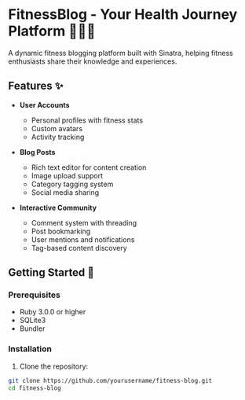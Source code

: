 # FitnessBlog - Your Health Journey Platform 🏃‍♂️💪

A dynamic fitness blogging platform built with Sinatra, helping fitness enthusiasts share their knowledge and experiences.

## Features ✨

- **User Accounts**
  - Personal profiles with fitness stats
  - Custom avatars
  - Activity tracking

- **Blog Posts**
  - Rich text editor for content creation
  - Image upload support
  - Category tagging system
  - Social media sharing

- **Interactive Community**
  - Comment system with threading
  - Post bookmarking
  - User mentions and notifications
  - Tag-based content discovery

## Getting Started 🚀

### Prerequisites

- Ruby 3.0.0 or higher
- SQLite3
- Bundler

### Installation

1. Clone the repository:
```bash
git clone https://github.com/yourusername/fitness-blog.git
cd fitness-blog
```